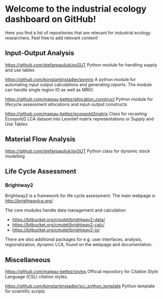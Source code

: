 # Welcome to the industrial ecology dashboard on GitHub!

Here you find a list of repositories that are relevant for industrial ecology researchers. Feel free to add relevant content!

## Input-Output Analysis

https://github.com/stefanpauliuk/pySUT
Python module for handling supply and use tables

https://github.com/konstantinstadler/pymrio
A python module for automating input output calculations and generating reports. The module can handle single region IO as well as MRIO.

https://github.com/majeau-bettez/allocation_construct
Python module for lifecycle assessment allocations and input-output constructs

https://github.com/majeau-bettez/ecospold2matrix
Class for recasting Ecospold2 LCA dataset into Leontief matrix representations or Supply and Use Tables

## Material Flow Analysis

https://github.com/stefanpauliuk/pySUT
Python class for dynamic stock modelling

## Life Cycle Assessment

### Brightway2

Brightway2 is a framework for life cycle assessment. The main webpage is http://brightwaylca.org/.

The core modules handle data management and calculation:

* https://bitbucket.org/cmutel/brightway2-data/
* https://bitbucket.org/cmutel/brightway2-calc/
* https://bitbucket.org/cmutel/brightway2-io/

There are also additional packages for e.g. user interfaces, analysis, regionalization, dynamic LCA, found on the webpage and documentation.

## Miscellaneous

https://github.com/majeau-bettez/styles
Official repository for Citation Style Language (CSL) citation styles.

https://github.com/konstantinstadler/sci_python_template
Python template for scientific scripts

